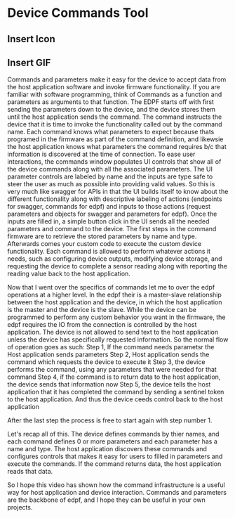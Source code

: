 # Device Commands Tool

## Insert Icon
## Insert GIF

Commands and parameters make it easy for the device to accept data from the host application software and invoke firmware functionality.  If you are familiar with software programming, think of Commands as a function and parameters as arguments to that function.  The EDPF starts off with first sending the parameters down to the device, and the device stores them until the host application sends the command.  The command instructs the device that it is time to invoke the functionality called out by the command name. Each command knows what parameters to expect because thats programed in the firmware as part of the command definition, and likewsie the host application knows what parameters the command requires b/c that information is discovered at the time of connection. To ease user interactions, the commands window populates UI controls that show all of the device commands along with all the associated parameters. The UI parameter controls are labeled by name and the inputs are type safe to steer the user as much as possible into providing valid values.  So this is very much like swagger for APIs in that the UI builds itself to know about the different functionality along with descriptive labeling of actions (endpoints for swagger, commands for edpf) and inputs to those actions (request parameters and objects for swagger and parameters for edpf). Once the inputs are filled in, a simple button click in the UI sends all the needed parameters and command to the device. The first steps in the command firmware are to retrieve the stored parameters by name and type. Afterwards comes your custom code to execute the custom device functionality.  Each command is allowed to perform whatever actions it needs, such as configuring device outputs, modifying device storage, and requesting the device to complete a sensor reading along with reporting the reading value back to the host application.

Now that I went over the specifics of commands let me to over the edpf operations at a higher level. In the edpf their is a master-slave relationship between the host application and the device, in which the host application is the master and the device is the slave. While the device can be programmed to perform any custom behavior you want in the firmware, the edpf requires the IO from the connection is controlled by the host application. The device is not allowed to send text to the host application unless the device has specifically requested information. So the normal flow of operation goes as such:
Step 1, If the command needs parametsr the Host application sends parameters
Step 2, Host application sends the command which requests the device to execute it
Step 3, the device performs the command, using any parameters that were needed for that command
Step 4, if the command is to return data to the host application, the device sends that information now
Step 5, the device tells the host application that it has completed the command by sending a sentinel token to the host application. And thus the device ceeds control back to the host application

After the last step the process is free to start again with step number 1.

Let's recap all of this. The device defines commands by thier names, and each command defines 0 or more parameters and each parameter has a name and type. The host application discovers these commands and configures controls that makes it easy for users to filled in parameters and execute the commands. If the command returns data, the host application reads that data.

So I hope this video has shown how the command infrastructure is a useful way for host application and device interaction. Commands and parameters are the backbone of edpf, and I hope they can be useful in your own projects. 

